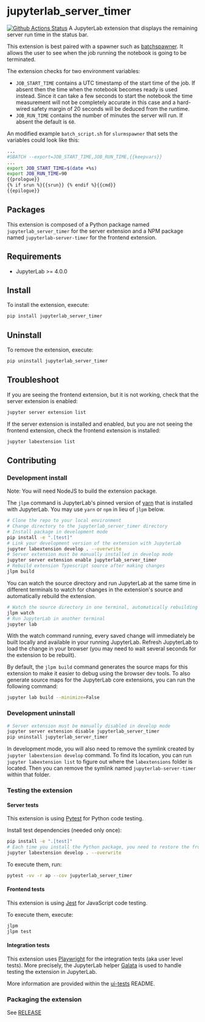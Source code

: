 # jupyterlab_server_timer

[![Github Actions Status](https://github.com/isginf/jupyterlab-server-timer/workflows/Build/badge.svg)](https://github.com/isginf/jupyterlab-server-timer/actions/workflows/build.yml)
A JupyterLab extension that displays the remaining server run time in the status bar.

This extension is best paired with a spawner such as [batchspawner](https://github.com/jupyterhub/batchspawner). It allows the user to see when the job running the notebook is going to be terminated.

The extension checks for two environment variables:

- `JOB_START_TIME` contains a UTC timestamp of the start time of the job. If absent then the time when the notebook becomes ready is used instead. Since it can take a few seconds to start the notebook the time measurement will not be completely accurate in this case and a hard-wired safety margin of 20 seconds will be deduced from the runtime.
- `JOB_RUN_TIME` contains the number of minutes the server will run. If absent the default is `60`.

An modified example `batch_script.sh` for `slurmspawner` that sets the variables could look like this:

```bash
...
#SBATCH --export=JOB_START_TIME,JOB_RUN_TIME,{{keepvars}}
...
export JOB_START_TIME=$(date +%s)
export JOB_RUN_TIME=90
{{prologue}}
{% if srun %}{{srun}} {% endif %}{{cmd}}
{{epilogue}}
```

## Packages

This extension is composed of a Python package named `jupyterlab_server_timer`
for the server extension and a NPM package named `jupyterlab-server-timer`
for the frontend extension.

## Requirements

- JupyterLab >= 4.0.0

## Install

To install the extension, execute:

```bash
pip install jupyterlab_server_timer
```

## Uninstall

To remove the extension, execute:

```bash
pip uninstall jupyterlab_server_timer
```

## Troubleshoot

If you are seeing the frontend extension, but it is not working, check
that the server extension is enabled:

```bash
jupyter server extension list
```

If the server extension is installed and enabled, but you are not seeing
the frontend extension, check the frontend extension is installed:

```bash
jupyter labextension list
```

## Contributing

### Development install

Note: You will need NodeJS to build the extension package.

The `jlpm` command is JupyterLab's pinned version of
[yarn](https://yarnpkg.com/) that is installed with JupyterLab. You may use
`yarn` or `npm` in lieu of `jlpm` below.

```bash
# Clone the repo to your local environment
# Change directory to the jupyterlab_server_timer directory
# Install package in development mode
pip install -e ".[test]"
# Link your development version of the extension with JupyterLab
jupyter labextension develop . --overwrite
# Server extension must be manually installed in develop mode
jupyter server extension enable jupyterlab_server_timer
# Rebuild extension Typescript source after making changes
jlpm build
```

You can watch the source directory and run JupyterLab at the same time in different terminals to watch for changes in the extension's source and automatically rebuild the extension.

```bash
# Watch the source directory in one terminal, automatically rebuilding when needed
jlpm watch
# Run JupyterLab in another terminal
jupyter lab
```

With the watch command running, every saved change will immediately be built locally and available in your running JupyterLab. Refresh JupyterLab to load the change in your browser (you may need to wait several seconds for the extension to be rebuilt).

By default, the `jlpm build` command generates the source maps for this extension to make it easier to debug using the browser dev tools. To also generate source maps for the JupyterLab core extensions, you can run the following command:

```bash
jupyter lab build --minimize=False
```

### Development uninstall

```bash
# Server extension must be manually disabled in develop mode
jupyter server extension disable jupyterlab_server_timer
pip uninstall jupyterlab_server_timer
```

In development mode, you will also need to remove the symlink created by `jupyter labextension develop`
command. To find its location, you can run `jupyter labextension list` to figure out where the `labextensions`
folder is located. Then you can remove the symlink named `jupyterlab-server-timer` within that folder.

### Testing the extension

#### Server tests

This extension is using [Pytest](https://docs.pytest.org/) for Python code testing.

Install test dependencies (needed only once):

```sh
pip install -e ".[test]"
# Each time you install the Python package, you need to restore the front-end extension link
jupyter labextension develop . --overwrite
```

To execute them, run:

```sh
pytest -vv -r ap --cov jupyterlab_server_timer
```

#### Frontend tests

This extension is using [Jest](https://jestjs.io/) for JavaScript code testing.

To execute them, execute:

```sh
jlpm
jlpm test
```

#### Integration tests

This extension uses [Playwright](https://playwright.dev/docs/intro) for the integration tests (aka user level tests).
More precisely, the JupyterLab helper [Galata](https://github.com/jupyterlab/jupyterlab/tree/master/galata) is used to handle testing the extension in JupyterLab.

More information are provided within the [ui-tests](./ui-tests/README.md) README.

### Packaging the extension

See [RELEASE](RELEASE.md)
